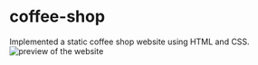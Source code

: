 # coffee-shop

Implemented a static coffee shop website using HTML and CSS.
![preview of the website](https://github.com/agamyo168/coffee-shop/screenshots/page.jpg?raw=true)
